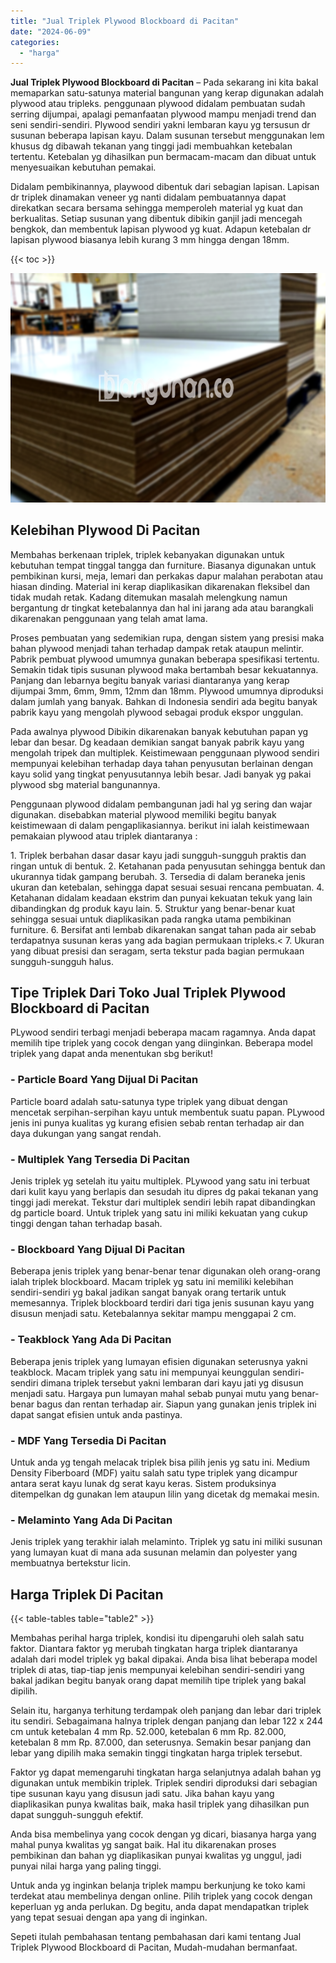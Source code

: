 ```yaml
---
title: "Jual Triplek Plywood Blockboard di Pacitan"
date: "2024-06-09"
categories: 
  - "harga"
---
```


**Jual Triplek Plywood Blockboard di Pacitan** – Pada sekarang ini kita bakal memaparkan satu-satunya material bangunan yang kerap digunakan adalah plywood atau tripleks. penggunaan plywood didalam pembuatan sudah serring dijumpai, apalagi pemanfaatan plywood mampu menjadi trend dan seni sendiri-sendiri. Plywood sendiri yakni lembaran kayu yg tersusun dr susunan beberapa lapisan kayu. Dalam susunan tersebut menggunakan lem khusus dg dibawah tekanan yang tinggi jadi membuahkan ketebalan tertentu. Ketebalan yg dihasilkan pun bermacam-macam dan dibuat untuk menyesuaikan kebutuhan pemakai.

Didalam pembikinannya, playwood dibentuk dari sebagian lapisan. Lapisan dr triplek dinamakan veneer yg nanti didalam pembuatannya dapat direkatkan secara bersama sehingga memperoleh material yg kuat dan berkualitas. Setiap susunan yang dibentuk dibikin ganjil jadi mencegah bengkok, dan membentuk lapisan plywood yg kuat. Adapun ketebalan dr lapisan plywood biasanya lebih kurang 3 mm hingga dengan 18mm.

{{< toc >}}

![Jual Triplek Plywood Blockboard di Pacitan](/images/jual-triplek-murah-03.png)

## Kelebihan Plywood Di Pacitan

Membahas berkenaan triplek, triplek kebanyakan digunakan untuk kebutuhan tempat tinggal tangga dan furniture. Biasanya digunakan untuk pembikinan kursi, meja, lemari dan perkakas dapur malahan perabotan atau hiasan dinding. Material ini kerap diaplikasikan dikarenakan fleksibel dan tidak mudah retak. Kadang ditemukan masalah melengkung namun bergantung dr tingkat ketebalannya dan hal ini jarang ada atau barangkali dikarenakan penggunaan yang telah amat lama.

Proses pembuatan yang sedemikian rupa, dengan sistem yang presisi maka bahan plywood menjadi tahan terhadap dampak retak ataupun melintir. Pabrik pembuat plywood umumnya gunakan beberapa spesifikasi tertentu. Semakin tidak tipis susunan plywood maka bertambah besar kekuatannya. Panjang dan lebarnya begitu banyak variasi diantaranya yang kerap dijumpai 3mm, 6mm, 9mm, 12mm dan 18mm. Plywood umumnya diproduksi dalam jumlah yang banyak. Bahkan di Indonesia sendiri ada begitu banyak pabrik kayu yang mengolah plywood sebagai produk ekspor unggulan.

Pada awalnya plywood Dibikin dikarenakan banyak kebutuhan papan yg lebar dan besar. Dg keadaan demikian sangat banyak pabrik kayu yang mengolah tripek dan multiplek. Keistimewaan penggunaan plywood sendiri mempunyai kelebihan terhadap daya tahan penyusutan berlainan dengan kayu solid yang tingkat penyusutannya lebih besar. Jadi banyak yg pakai plywood sbg material bangunannya.

Penggunaan plywood didalam pembangunan jadi hal yg sering dan wajar digunakan. disebabkan material plywood memiliki begitu banyak keistimewaan di dalam pengaplikasiannya. berikut ini ialah keistimewaan pemakaian plywood atau triplek diantaranya :

1\. Triplek berbahan dasar dasar kayu jadi sungguh-sungguh praktis dan ringan untuk di bentuk. 2. Ketahanan pada penyusutan sehingga bentuk dan ukurannya tidak gampang berubah. 3. Tersedia di dalam beraneka jenis ukuran dan ketebalan, sehingga dapat sesuai sesuai rencana pembuatan. 4. Ketahanan didalam keadaan ekstrim dan punyai kekuatan tekuk yang lain dibandingkan dg produk kayu lain. 5. Struktur yang benar-benar kuat sehingga sesuai untuk diaplikasikan pada rangka utama pembikinan furniture. 6. Bersifat anti lembab dikarenakan sangat tahan pada air sebab terdapatnya susunan keras yang ada bagian permukaan tripleks.< 7. Ukuran yang dibuat presisi dan seragam, serta tekstur pada bagian permukaan sungguh-sungguh halus.

## Tipe Triplek Dari Toko Jual Triplek Plywood Blockboard di Pacitan

PLywood sendiri terbagi menjadi beberapa macam ragamnya. Anda dapat memilih tipe triplek yang cocok dengan yang diinginkan. Beberapa model triplek yang dapat anda menentukan sbg berikut!

### \- Particle Board Yang Dijual Di Pacitan

Particle board adalah satu-satunya type triplek yang dibuat dengan mencetak serpihan-serpihan kayu untuk membentuk suatu papan. PLywood jenis ini punya kualitas yg kurang efisien sebab rentan terhadap air dan daya dukungan yang sangat rendah.

### \- Multiplek Yang Tersedia Di Pacitan

Jenis triplek yg setelah itu yaitu multiplek. PLywood yang satu ini terbuat dari kulit kayu yang berlapis dan sesudah itu dipres dg pakai tekanan yang tinggi jadi merekat. Tekstur dari multiplek sendiri lebih rapat dibandingkan dg particle board. Untuk triplek yang satu ini miliki kekuatan yang cukup tinggi dengan tahan terhadap basah.

### \- Blockboard Yang Dijual Di Pacitan

Beberapa jenis triplek yang benar-benar tenar digunakan oleh orang-orang ialah triplek blockboard. Macam triplek yg satu ini memiliki kelebihan sendiri-sendiri yg bakal jadikan sangat banyak orang tertarik untuk memesannya. Triplek blockboard terdiri dari tiga jenis susunan kayu yang disusun menjadi satu. Ketebalannya sekitar mampu menggapai 2 cm.

### \- Teakblock Yang Ada Di Pacitan

Beberapa jenis triplek yang lumayan efisien digunakan seterusnya yakni teakblock. Macam triplek yang satu ini mempunyai keunggulan sendiri-sendiri dimana triplek tersebut yakni lembaran dari kayu jati yg disusun menjadi satu. Hargaya pun lumayan mahal sebab punyai mutu yang benar-benar bagus dan rentan terhadap air. Siapun yang gunakan jenis triplek ini dapat sangat efisien untuk anda pastinya.

### \- MDF Yang Tersedia Di Pacitan

Untuk anda yg tengah melacak triplek bisa pilih jenis yg satu ini. Medium Density Fiberboard (MDF) yaitu salah satu type triplek yang dicampur antara serat kayu lunak dg serat kayu keras. Sistem produksinya ditempelkan dg gunakan lem ataupun lilin yang dicetak dg memakai mesin.

### \- Melaminto Yang Ada Di Pacitan

Jenis triplek yang terakhir ialah melaminto. Triplek yg satu ini miliki susunan yang lumayan kuat di mana ada susunan melamin dan polyester yang membuatnya bertekstur licin.

## Harga Triplek Di Pacitan

{{< table-tables table="table2" >}}

Membahas perihal harga triplek, kondisi itu dipengaruhi oleh salah satu faktor. Diantara faktor yg merubah tingkatan harga triplek diantaranya adalah dari model triplek yg bakal dipakai. Anda bisa lihat beberapa model triplek di atas, tiap-tiap jenis mempunyai kelebihan sendiri-sendiri yang bakal jadikan begitu banyak orang dapat memilih tipe triplek yang bakal dipilih.

Selain itu, harganya terhitung terdampak oleh panjang dan lebar dari triplek itu sendiri. Sebagaimana halnya triplek dengan panjang dan lebar 122 x 244 cm untuk ketebalan 4 mm Rp. 52.000, ketebalan 6 mm Rp. 82.000, ketebalan 8 mm Rp. 87.000, dan seterusnya. Semakin besar panjang dan lebar yang dipilih maka semakin tinggi tingkatan harga triplek tersebut.

Faktor yg dapat memengaruhi tingkatan harga selanjutnya adalah bahan yg digunakan untuk membikin triplek. Triplek sendiri diproduksi dari sebagian tipe susunan kayu yang disusun jadi satu. Jika bahan kayu yang diaplikasikan punya kwalitas baik, maka hasil triplek yang dihasilkan pun dapat sungguh-sungguh efektif.

Anda bisa membelinya yang cocok dengan yg dicari, biasanya harga yang mahal punya kwalitas yg sangat baik. Hal itu dikarenakan proses pembikinan dan bahan yg diaplikasikan punyai kwalitas yg unggul, jadi punyai nilai harga yang paling tinggi.

Untuk anda yg inginkan belanja triplek mampu berkunjung ke toko kami terdekat atau membelinya dengan online. Pilih triplek yang cocok dengan keperluan yg anda perlukan. Dg begitu, anda dapat mendapatkan triplek yang tepat sesuai dengan apa yang di inginkan.

Sepeti itulah pembahasan tentang pembahasan dari kami tentang Jual Triplek Plywood Blockboard di Pacitan, Mudah-mudahan bermanfaat.
